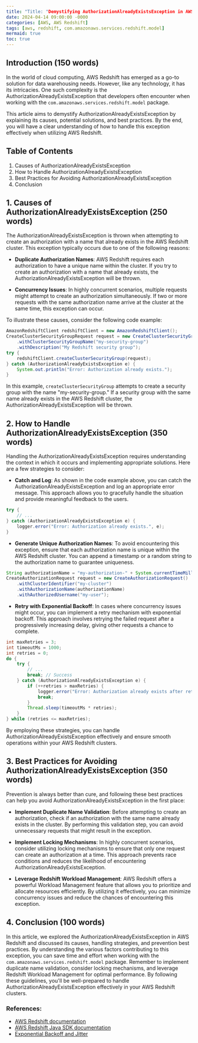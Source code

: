 ```yaml
---
title: "Title: "Demystifying AuthorizationAlreadyExistsException in AWS Redshift""
date: 2024-04-14 09:00:00 -0000
categories: [AWS, AWS Redshift]
tags: [aws, redshift, com.amazonaws.services.redshift.model]
mermaid: true
toc: true
---
```



## Introduction (150 words)
In the world of cloud computing, AWS Redshift has emerged as a go-to solution for data warehousing needs. However, like any technology, it has its intricacies. One such complexity is the AuthorizationAlreadyExistsException that developers often encounter when working with the `com.amazonaws.services.redshift.model` package. 

This article aims to demystify AuthorizationAlreadyExistsException by explaining its causes, potential solutions, and best practices. By the end, you will have a clear understanding of how to handle this exception effectively when utilizing AWS Redshift.

## Table of Contents
1. Causes of AuthorizationAlreadyExistsException
2. How to Handle AuthorizationAlreadyExistsException
3. Best Practices for Avoiding AuthorizationAlreadyExistsException
4. Conclusion

## 1. Causes of AuthorizationAlreadyExistsException (250 words)
The AuthorizationAlreadyExistsException is thrown when attempting to create an authorization with a name that already exists in the AWS Redshift cluster. This exception typically occurs due to one of the following reasons:

- **Duplicate Authorization Names**: AWS Redshift requires each authorization to have a unique name within the cluster. If you try to create an authorization with a name that already exists, the AuthorizationAlreadyExistsException will be thrown.

- **Concurrency Issues**: In highly concurrent scenarios, multiple requests might attempt to create an authorization simultaneously. If two or more requests with the same authorization name arrive at the cluster at the same time, this exception can occur.

To illustrate these causes, consider the following code example:

```java
AmazonRedshiftClient redshiftClient = new AmazonRedshiftClient();
CreateClusterSecurityGroupRequest request = new CreateClusterSecurityGroupRequest()
    .withClusterSecurityGroupName("my-security-group")
    .withDescription("My Redshift security group");
try {
    redshiftClient.createClusterSecurityGroup(request);
} catch (AuthorizationAlreadyExistsException e) {
    System.out.println("Error: Authorization already exists.");
}
```

In this example, `createClusterSecurityGroup` attempts to create a security group with the name "my-security-group." If a security group with the same name already exists in the AWS Redshift cluster, the AuthorizationAlreadyExistsException will be thrown.

## 2. How to Handle AuthorizationAlreadyExistsException (350 words)
Handling the AuthorizationAlreadyExistsException requires understanding the context in which it occurs and implementing appropriate solutions. Here are a few strategies to consider:

- **Catch and Log**: As shown in the code example above, you can catch the AuthorizationAlreadyExistsException and log an appropriate error message. This approach allows you to gracefully handle the situation and provide meaningful feedback to the users.

```java
try {
    // ...
} catch (AuthorizationAlreadyExistsException e) {
    logger.error("Error: Authorization already exists.", e);
}
```

- **Generate Unique Authorization Names**: To avoid encountering this exception, ensure that each authorization name is unique within the AWS Redshift cluster. You can append a timestamp or a random string to the authorization name to guarantee uniqueness.

```java
String authorizationName = "my-authorization-" + System.currentTimeMillis();
CreateAuthorizationRequest request = new CreateAuthorizationRequest()
    .withClusterIdentifier("my-cluster")
    .withAuthorizationName(authorizationName)
    .withAuthorizedUsername("my-user");
```

- **Retry with Exponential Backoff**: In cases where concurrency issues might occur, you can implement a retry mechanism with exponential backoff. This approach involves retrying the failed request after a progressively increasing delay, giving other requests a chance to complete.

```java
int maxRetries = 3;
int timeoutMs = 1000;
int retries = 0;
do {
    try {
        // ...
        break; // Success
    } catch (AuthorizationAlreadyExistsException e) {
        if (++retries > maxRetries) {
            logger.error("Error: Authorization already exists after retries.");
            break;
        }
        Thread.sleep(timeoutMs * retries);
    }
} while (retries <= maxRetries);
```

By employing these strategies, you can handle AuthorizationAlreadyExistsException effectively and ensure smooth operations within your AWS Redshift clusters.

## 3. Best Practices for Avoiding AuthorizationAlreadyExistsException (350 words)
Prevention is always better than cure, and following these best practices can help you avoid AuthorizationAlreadyExistsException in the first place:

- **Implement Duplicate Name Validation**: Before attempting to create an authorization, check if an authorization with the same name already exists in the cluster. By performing this validation step, you can avoid unnecessary requests that might result in the exception.

- **Implement Locking Mechanisms**: In highly concurrent scenarios, consider utilizing locking mechanisms to ensure that only one request can create an authorization at a time. This approach prevents race conditions and reduces the likelihood of encountering AuthorizationAlreadyExistsException.

- **Leverage Redshift Workload Management**: AWS Redshift offers a powerful Workload Management feature that allows you to prioritize and allocate resources efficiently. By utilizing it effectively, you can minimize concurrency issues and reduce the chances of encountering this exception.

## 4. Conclusion (100 words)
In this article, we explored the AuthorizationAlreadyExistsException in AWS Redshift and discussed its causes, handling strategies, and prevention best practices. By understanding the various factors contributing to this exception, you can save time and effort when working with the `com.amazonaws.services.redshift.model` package. Remember to implement duplicate name validation, consider locking mechanisms, and leverage Redshift Workload Management for optimal performance. By following these guidelines, you'll be well-prepared to handle AuthorizationAlreadyExistsException effectively in your AWS Redshift clusters.

### References:
- [AWS Redshift documentation](https://aws.amazon.com/redshift/)
- [AWS Redshift Java SDK documentation](https://docs.aws.amazon.com/redshift/latest/APIReference/Welcome.html)
- [Exponential Backoff and Jitter](https://aws.amazon.com/blogs/architecture/exponential-backoff-and-jitter/)